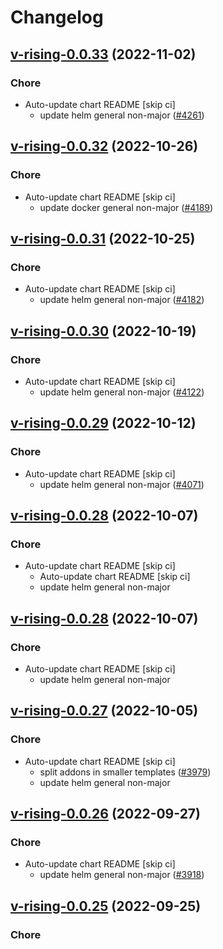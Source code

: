 # Changelog



## [v-rising-0.0.33](https://github.com/truecharts/charts/compare/v-rising-0.0.32...v-rising-0.0.33) (2022-11-02)

### Chore

- Auto-update chart README [skip ci]
  - update helm general non-major ([#4261](https://github.com/truecharts/charts/issues/4261))




## [v-rising-0.0.32](https://github.com/truecharts/charts/compare/v-rising-0.0.31...v-rising-0.0.32) (2022-10-26)

### Chore

- Auto-update chart README [skip ci]
  - update docker general non-major ([#4189](https://github.com/truecharts/charts/issues/4189))




## [v-rising-0.0.31](https://github.com/truecharts/charts/compare/v-rising-0.0.30...v-rising-0.0.31) (2022-10-25)

### Chore

- Auto-update chart README [skip ci]
  - update helm general non-major ([#4182](https://github.com/truecharts/charts/issues/4182))




## [v-rising-0.0.30](https://github.com/truecharts/charts/compare/v-rising-0.0.29...v-rising-0.0.30) (2022-10-19)

### Chore

- Auto-update chart README [skip ci]
  - update helm general non-major ([#4122](https://github.com/truecharts/charts/issues/4122))




## [v-rising-0.0.29](https://github.com/truecharts/charts/compare/v-rising-0.0.28...v-rising-0.0.29) (2022-10-12)

### Chore

- Auto-update chart README [skip ci]
  - update helm general non-major ([#4071](https://github.com/truecharts/charts/issues/4071))




## [v-rising-0.0.28](https://github.com/truecharts/charts/compare/v-rising-0.0.27...v-rising-0.0.28) (2022-10-07)

### Chore

- Auto-update chart README [skip ci]
  - Auto-update chart README [skip ci]
  - update helm general non-major




## [v-rising-0.0.28](https://github.com/truecharts/charts/compare/v-rising-0.0.27...v-rising-0.0.28) (2022-10-07)

### Chore

- Auto-update chart README [skip ci]
  - update helm general non-major




## [v-rising-0.0.27](https://github.com/truecharts/charts/compare/v-rising-0.0.26...v-rising-0.0.27) (2022-10-05)

### Chore

- Auto-update chart README [skip ci]
  - split addons in smaller templates ([#3979](https://github.com/truecharts/charts/issues/3979))
  - update helm general non-major




## [v-rising-0.0.26](https://github.com/truecharts/charts/compare/v-rising-0.0.25...v-rising-0.0.26) (2022-09-27)

### Chore

- Auto-update chart README [skip ci]
  - update helm general non-major ([#3918](https://github.com/truecharts/charts/issues/3918))




## [v-rising-0.0.25](https://github.com/truecharts/charts/compare/v-rising-0.0.24...v-rising-0.0.25) (2022-09-25)

### Chore
